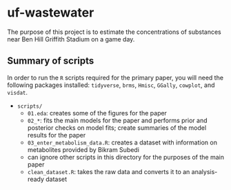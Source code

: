 # uf-wastewater

The purpose of this project is to estimate the concentrations of substances near Ben Hill Griffith Stadium on a game day.

## Summary of scripts

In order to run the `R` scripts required for the primary paper, you will need the following packages installed: `tidyverse`, `brms`, `Hmisc`, `GGally`, `cowplot`, and `visdat`.

* `scripts/`
    * `01.eda`: creates some of the figures for the paper
    * `02_*`: fits the main models for the paper and performs prior and posterior checks on model fits; create summaries of the model results for the paper
    * `03_enter_metabolism_data.R`: creates a dataset with information on metabolites provided by Bikram Subedi
    * can ignore other scripts in this directory for the purposes of the main paper
    * `clean_dataset.R`: takes the raw data and converts it to an analysis-ready dataset
